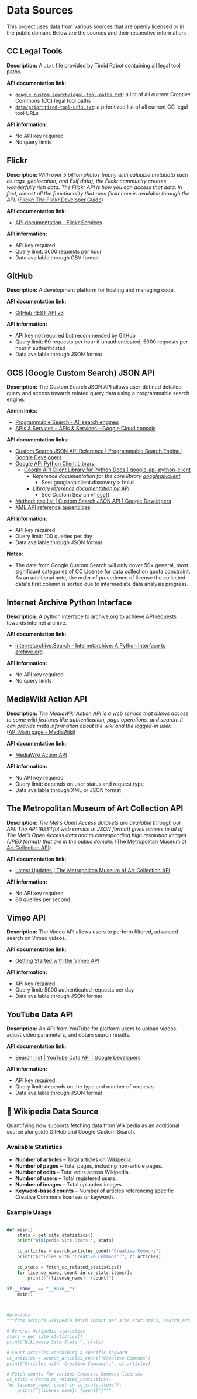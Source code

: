 # Data Sources

This project uses data from various sources that are openly licensed or in the
public domain. Below are the sources and their respective information:


## CC Legal Tools

**Description:** A `.txt` file provided by Timid Robot containing all legal
tool paths.

**API documentation link:**
- [`google_custom_search/legal-tool-paths.txt`][tools-paths]: a list of all
  current Creative Commons (CC) legal tool paths
- [`data/prioritized-tool-urls.txt`][prioritized-tool-urls]: a prioritized list
  of all current CC legal tool URLs

**API information:**
- No API key required
- No query limits

[tools-paths]:data/legal-tool-paths.txt
[prioritized-tool-urls]: data/prioritized-tool-urls.txt


## Flickr

**Description:** _With over 5 billion photos (many with valuable metadata such
as tags, geolocation, and Exif data), the Flickr community creates wonderfully
rich data. The Flickr API is how you can access that data. In fact, almost all
the functionality that runs flickr.com is available through the API._ ([Flickr:
The Flickr Developer Guide](https://www.flickr.com/services/developer/))

**API documentation link:**
- [API documentation - Flickr Services](https://www.flickr.com/services/api/)

**API information:**
- API key required
- Query limit: 3600 requests per hour
- Data available through CSV format

## GitHub

**Description:** A development platform for hosting and managing code.

**API documentation link:**
- [GitHub REST API v3](https://docs.github.com/en/rest)

**API information:**
- API key not required but recommended by GitHub
- Query limit: 60 requests per hour if unauthenticated,
  5000 requests per hour if authenticated
- Data available through JSON format


## GCS (Google Custom Search) JSON API

**Description:** The Custom Search JSON API allows user-defined detailed query
and access towards related query data using a programmable search engine.

**Admin links:**
- [Programmable Search - All search engines][gcs-admin]
- [APIs & Services – APIs & Services – Google Cloud console][google-api-admin]

**API documentation links:**
- [Custom Search JSON API Reference | Programmable Search Engine | Google
  Developers][google-json]
- [Google API Python Client Library][google-api-python]
  - [Google API Client Library for Python Docs |
    google-api-python-client][google-api-python]
    - _Reference documentation for the core library
      [googleapiclient][googleapiclient]._
      - See: googleapiclient.discovery > build
    - _[Library reference documentation by API][gcs-library-ref]_
      - See Custom Search v1 [cse()][gcs-cse]
- [Method: cse.list | Custom Search JSON API | Google Developers][cse-list]
- [XML API reference appendices][reference-appendix]

**API information:**
- API key required
- Query limit: 100 queries per day
- Data available through JSON format

**Notes:**
- The data from Google Custom Search will only cover 50+ general, most
  significant categories of CC License for data collection quota constraint.
  As an additional note, the order of precedence of license the collected
  data's first column is sorted due to intermediate data analysis progress.

[gcs-admin]: https://programmablesearchengine.google.com/controlpanel/all
[google-api-admin]: https://console.cloud.google.com/apis/dashboard
[google-json]: https://developers.google.com/custom-search/v1/reference/rest
[google-api-python]: https://github.com/googleapis/google-api-python-client
[googleapiclient]: http://googleapis.github.io/google-api-python-client/docs/epy/index.html
[gcs-library-ref]: https://googleapis.github.io/google-api-python-client/docs/dyn/
[gcs-cse]: https://googleapis.github.io/google-api-python-client/docs/dyn/customsearch_v1.cse.html
[cse-list]: https://developers.google.com/custom-search/v1/reference/rest/v1/cse/list
[reference-appendix]: https://developers.google.com/custom-search/docs/xml_results_appendices


## Internet Archive Python Interface

**Description:** A python interface to archive.org to achieve API requests
towards internet archive.

**API documentation link:**
- [internetarchive.Search - Internetarchive: A Python Interface to
  archive.org][ia-search]

**API information:**
- No API key required
- No query limits

[ia-search]: https://internetarchive.readthedocs.io/en/stable/internetarchive.html#internetarchive.Search


## MediaWiki Action API

**Description:** _The MediaWiki Action API is a web service that allows access
to some wiki features like authentication, page operations, and search. It can
provide meta information about the wiki and the logged-in user._ ([API:Main
page - MediaWiki](https://www.mediawiki.org/wiki/API:Main_page))

**API documentation link:**
- [MediaWiki Action API](https://www.mediawiki.org/wiki/API:Main_page)

**API information:**
  - No API key required
  - Query limit: depends on user status and request type
  - Data available through XML or JSON format


## The Metropolitan Museum of Art Collection API

**Description:** _The Met’s Open Access datasets are available through our API.
The API (RESTful web service in JSON format) gives access to all of The Met’s
Open Access data and to corresponding high resolution images (JPEG format) that
are in the public domain._ ([The Metropolitan Museum of Art Collection
API](https://metmuseum.github.io/))

**API documentation link:**
- [Latest Updates | The Metropolitan Museum of Art Collection
  API](https://metmuseum.github.io/)

**API information:**
  - No API key required
  - 80 queries per second


## Vimeo API

**Description:** The Vimeo API allows users to perform filtered, advanced
search on Vimeo videos.

**API documentation link:**
- [Getting Started with the Vimeo API](https://developer.vimeo.com/api/start)

**API information:**
  - API key required
  - Query limit: 5000 authenticated requests per day
  - Data available through JSON format


## YouTube Data API

**Description:** An API from YouTube for platform users to upload videos,
adjust video parameters, and obtain search results.

**API documentation link:**
- [Search: list | YouTube Data API | Google
  Developers](https://developers.google.com/youtube/v3/docs/search/list)

**API information:**
  - API key required
  - Query limit: depends on the type and number of requests
  - Data available through JSON format

## 📖 Wikipedia Data Source

Quantifying now supports fetching data from Wikipedia as an additional source alongside GitHub and Google Custom Search.

### Available Statistics

- **Number of articles** – Total articles on Wikipedia.
- **Number of pages** – Total pages, including non-article pages.
- **Number of edits** – Total edits across Wikipedia.
- **Number of users** – Total registered users.
- **Number of images** – Total uploaded images.
- **Keyword-based counts** – Number of articles referencing specific Creative Commons licenses or keywords.

### Example Usage

```python

def main():
    stats = get_site_statistics()
    print("Wikipedia Site Stats:", stats)

    cc_articles = search_articles_count("Creative Commons")
    print("Articles with 'Creative Commons':", cc_articles)

    cc_stats = fetch_cc_related_statistics()
    for license_name, count in cc_stats.items():
        print(f"{license_name}: {count}")

if __name__ == "__main__":
    main()



#previous
"""from scripts.wikipedia_fetch import get_site_statistics, search_articles_count, fetch_cc_related_statistics

# General Wikipedia statistics
stats = get_site_statistics()
print("Wikipedia Site Stats:", stats)

# Count articles containing a specific keyword
cc_articles = search_articles_count("Creative Commons")
print("Articles with 'Creative Commons':", cc_articles)

# Fetch counts for various Creative Commons licenses
cc_stats = fetch_cc_related_statistics()
for license_name, count in cc_stats.items():
    print(f"{license_name}: {count}")"""

